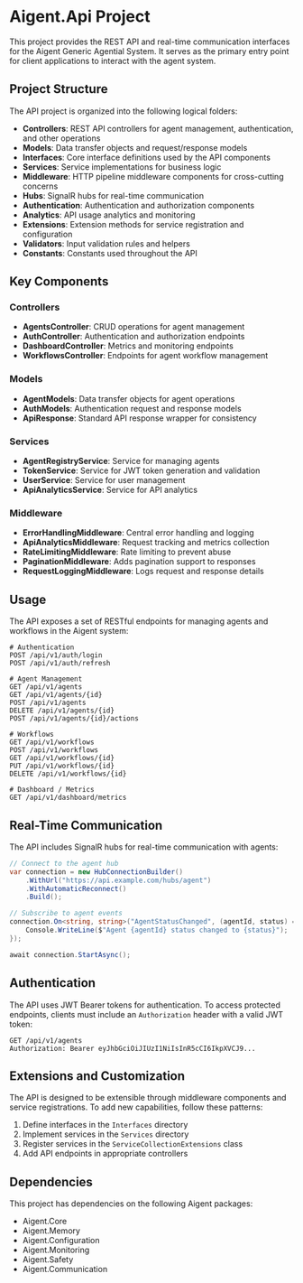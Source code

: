 # Aigent.Api Project

This project provides the REST API and real-time communication interfaces for the Aigent Generic Agential System. It serves as the primary entry point for client applications to interact with the agent system.

## Project Structure

The API project is organized into the following logical folders:

- **Controllers**: REST API controllers for agent management, authentication, and other operations
- **Models**: Data transfer objects and request/response models
- **Interfaces**: Core interface definitions used by the API components
- **Services**: Service implementations for business logic
- **Middleware**: HTTP pipeline middleware components for cross-cutting concerns
- **Hubs**: SignalR hubs for real-time communication
- **Authentication**: Authentication and authorization components
- **Analytics**: API usage analytics and monitoring
- **Extensions**: Extension methods for service registration and configuration
- **Validators**: Input validation rules and helpers
- **Constants**: Constants used throughout the API

## Key Components

### Controllers

- **AgentsController**: CRUD operations for agent management
- **AuthController**: Authentication and authorization endpoints
- **DashboardController**: Metrics and monitoring endpoints
- **WorkflowsController**: Endpoints for agent workflow management

### Models

- **AgentModels**: Data transfer objects for agent operations
- **AuthModels**: Authentication request and response models
- **ApiResponse**: Standard API response wrapper for consistency

### Services

- **AgentRegistryService**: Service for managing agents
- **TokenService**: Service for JWT token generation and validation
- **UserService**: Service for user management
- **ApiAnalyticsService**: Service for API analytics

### Middleware

- **ErrorHandlingMiddleware**: Central error handling and logging
- **ApiAnalyticsMiddleware**: Request tracking and metrics collection
- **RateLimitingMiddleware**: Rate limiting to prevent abuse
- **PaginationMiddleware**: Adds pagination support to responses
- **RequestLoggingMiddleware**: Logs request and response details

## Usage

The API exposes a set of RESTful endpoints for managing agents and workflows in the Aigent system:

```http
# Authentication
POST /api/v1/auth/login
POST /api/v1/auth/refresh

# Agent Management
GET /api/v1/agents
GET /api/v1/agents/{id}
POST /api/v1/agents
DELETE /api/v1/agents/{id}
POST /api/v1/agents/{id}/actions

# Workflows
GET /api/v1/workflows
POST /api/v1/workflows
GET /api/v1/workflows/{id}
PUT /api/v1/workflows/{id}
DELETE /api/v1/workflows/{id}

# Dashboard / Metrics
GET /api/v1/dashboard/metrics
```

## Real-Time Communication

The API includes SignalR hubs for real-time communication with agents:

```csharp
// Connect to the agent hub
var connection = new HubConnectionBuilder()
    .WithUrl("https://api.example.com/hubs/agent")
    .WithAutomaticReconnect()
    .Build();

// Subscribe to agent events
connection.On<string, string>("AgentStatusChanged", (agentId, status) => {
    Console.WriteLine($"Agent {agentId} status changed to {status}");
});

await connection.StartAsync();
```

## Authentication

The API uses JWT Bearer tokens for authentication. To access protected endpoints, clients must include an `Authorization` header with a valid JWT token:

```http
GET /api/v1/agents
Authorization: Bearer eyJhbGciOiJIUzI1NiIsInR5cCI6IkpXVCJ9...
```

## Extensions and Customization

The API is designed to be extensible through middleware components and service registrations. To add new capabilities, follow these patterns:

1. Define interfaces in the `Interfaces` directory
2. Implement services in the `Services` directory
3. Register services in the `ServiceCollectionExtensions` class
4. Add API endpoints in appropriate controllers

## Dependencies

This project has dependencies on the following Aigent packages:

- Aigent.Core
- Aigent.Memory
- Aigent.Configuration
- Aigent.Monitoring
- Aigent.Safety
- Aigent.Communication
